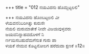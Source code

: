 +++
title = "012 ನಯವಿದನು ಹೊಮ್ಬಟ್ಟಲಲಿ"

+++
ನಯವಿದನು ಹೊಂಬಟ್ಟಲಲಿ ವೀ  
ಳೆಯವನನಿಬರಿಗಿತ್ತು ಕುರುಸೇ  
ನೆಯಲಿ ಮರುಮಾತೇಕೆ ನೀವೇ ವಿಜಯವುಳ್ಳವರು  
ಜಯವನಿನ್ನಾಹವದೊಳಗೆ ನಿ  
ರ್ಣಯಿಸಬಹುದೆಮಗೆನುತ ಗುರು ಪಾ  
ಳಯಕೆ ನೇಮವ ಕೊಟ್ಟನೋಲಗ ಹರೆದುದಾ ಕ್ಷಣಕೆ     ॥12॥